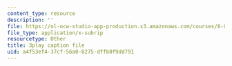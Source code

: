 ```yaml
---
content_type: resource
description: ''
file: https://ol-ocw-studio-app-production.s3.amazonaws.com/courses/8-851-effective-field-theory-spring-2013/a4f53ef437cf56a08275dffb0f9dd791_f4BQ_VHXgd8.vtt
file_type: application/x-subrip
resourcetype: Other
title: 3play caption file
uid: a4f53ef4-37cf-56a0-8275-dffb0f9dd791
---
```

